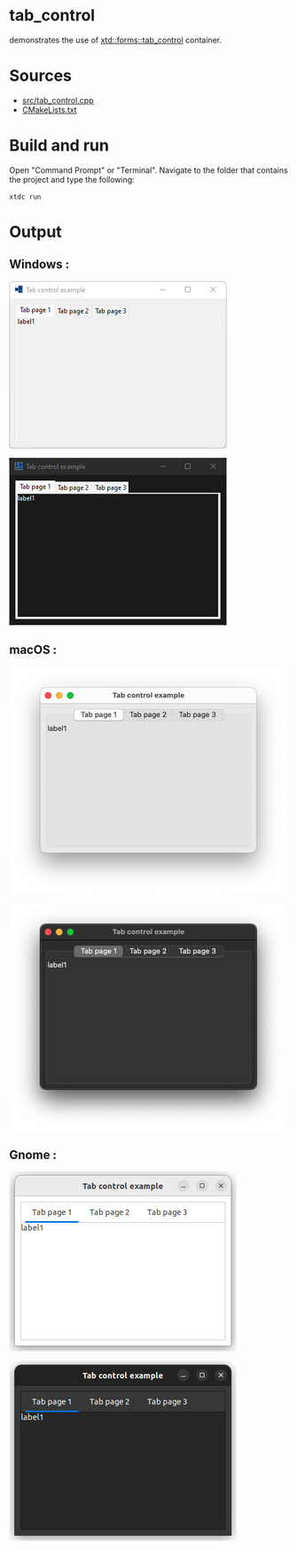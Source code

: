 # tab_control

demonstrates the use of [xtd::forms::tab_control](../../../../src/xtd.forms/include/xtd/forms/tab_control.h) container.

# Sources

* [src/tab_control.cpp](src/tab_control.cpp)
* [CMakeLists.txt](CMakeLists.txt)

# Build and run

Open "Command Prompt" or "Terminal". Navigate to the folder that contains the project and type the following:

```shell
xtdc run
```

# Output

## Windows :

![Screenshot](../../../../docs/pictures/examples/tab_control_w.png)

![Screenshot](../../../../docs/pictures/examples/tab_control_wd.png)

## macOS :

![Screenshot](../../../../docs/pictures/examples/tab_control_m.png)

![Screenshot](../../../../docs/pictures/examples/tab_control_md.png)

## Gnome :

![Screenshot](../../../../docs/pictures/examples/tab_control_g.png)

![Screenshot](../../../../docs/pictures/examples/tab_control_gd.png)
